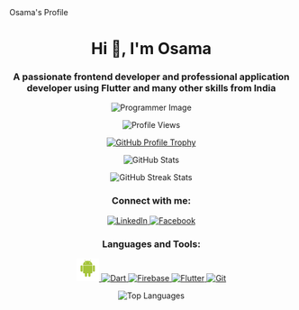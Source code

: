 <!DOCTYPE html>
<html lang="en">
<head>
  <meta charset="UTF-8">
  <meta name="viewport" content="width=device-width, initial-scale=1.0">
  Osama's Profile
</head>
<body>

<h1 align="center">Hi 👋, I'm Osama</h1>
<h3 align="center">A passionate frontend developer and professional application developer using Flutter and many other skills from India</h3>

<p align="center">
  <img src="https://deeplor.s3.us-west-2.amazonaws.com/upload/2024/07/14/112f40f7dc6a4cbf974b272775c481c9.png?X-Amz-Algorithm=AWS4-HMAC-SHA256&X-Amz-Date=20240714T142034Z&X-Amz-SignedHeaders=host&X-Amz-Expires=10799&X-Amz-Credential=AKIAROYXHKZUSZONTWIG%2F20240714%2Fus-west-2%2Fs3%2Faws4_request&X-Amz-Signature=609a9042b6df27a72871abc2a8223b9dd77bc1105ff5f0a0271721ef0f923250" alt="Programmer Image" width="200" />
</p>

<p align="center">
  <img src="https://komarev.com/ghpvc/?username=osamaeldee&label=Profile%20views&color=0e75b6&style=flat" alt="Profile Views" />
</p>

<p align="center">
  <a href="https://github.com/ryo-ma/github-profile-trophy">
    <img src="https://github-profile-trophy.vercel.app/?username=osamaeldee" alt="GitHub Profile Trophy" />
  </a>
</p>

<p align="center">
  <img src="https://github-readme-stats.vercel.app/api?username=osamaeldee&show_icons=true&locale=en" alt="GitHub Stats" />
</p>

<p align="center">
  <img src="https://github-readme-streak-stats.herokuapp.com/?user=osamaeldee" alt="GitHub Streak Stats" />
</p>

<h3 align="center">Connect with me:</h3>
<p align="center">
  <a href="https://www.linkedin.com/in/osama-islam-833394317/?trk=opento_sprofile_details">
    <img src="https://raw.githubusercontent.com/rahuldkjain/github-profile-readme-generator/master/src/images/icons/Social/linked-in-alt.svg" alt="LinkedIn" height="30" width="40" />
  </a>
  <a href="https://web.facebook.com/profile.php?id=100095681550547&locale=ar_ar">
    <img src="https://raw.githubusercontent.com/rahuldkjain/github-profile-readme-generator/master/src/images/icons/Social/facebook.svg" alt="Facebook" height="30" width="40" />
  </a>
</p>

<h3 align="center">Languages and Tools:</h3>
<p align="center">
  <a href="https://developer.android.com" target="_blank" rel="noreferrer">
    <img src="https://raw.githubusercontent.com/devicons/devicon/master/icons/android/android-original-wordmark.svg" alt="Android" width="40" height="40"/>
  </a>
  <a href="https://dart.dev" target="_blank" rel="noreferrer">
    <img src="https://www.vectorlogo.zone/logos/dartlang/dartlang-icon.svg" alt="Dart" width="40" height="40"/>
  </a>
  <a href="https://firebase.google.com/" target="_blank" rel="noreferrer">
    <img src="https://www.vectorlogo.zone/logos/firebase/firebase-icon.svg" alt="Firebase" width="40" height="40"/>
  </a>
  <a href="https://flutter.dev" target="_blank" rel="noreferrer">
    <img src="https://www.vectorlogo.zone/logos/flutterio/flutterio-icon.svg" alt="Flutter" width="40" height="40"/>
  </a>
  <a href="https://git-scm.com/" target="_blank" rel="noreferrer">
    <img src="https://www.vectorlogo.zone/logos/git-scm/git-scm-icon.svg" alt="Git" width="40" height="40"/>
  </a>
</p>

<p align="center">
  <img src="https://github-readme-stats.vercel.app/api/top-langs/?username=osamaeldee&layout=compact&langs_count=10" alt="Top Languages" />
</p>

</body>
</html>
